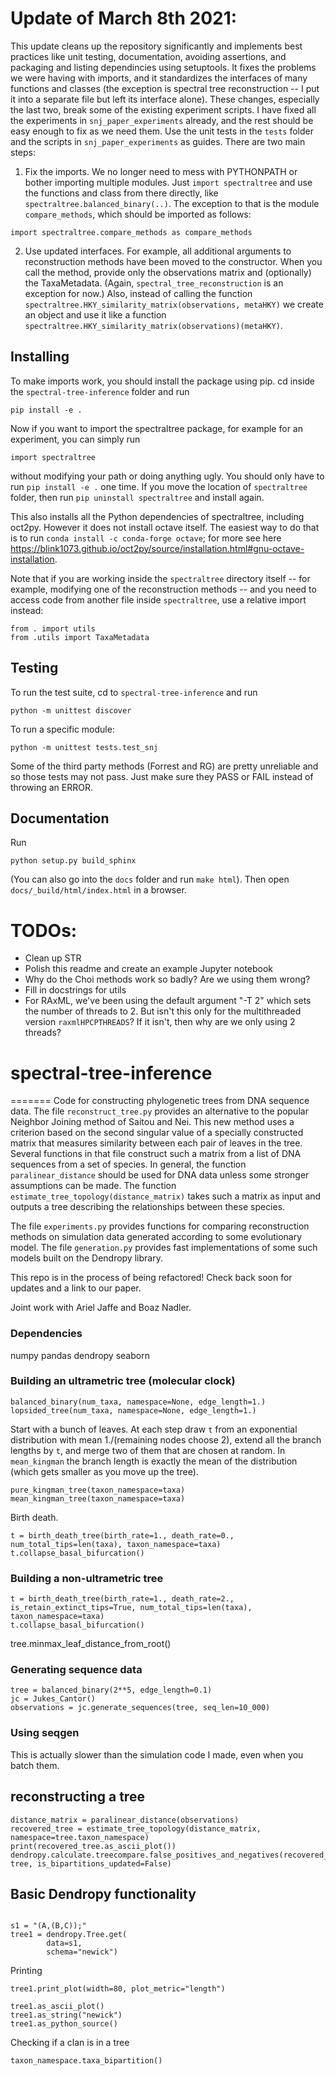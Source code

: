 

# Update of March 8th 2021:
This update cleans up the repository significantly and implements best practices like unit testing, documentation, avoiding assertions,  and packaging and listing dependincies using setuptools. It fixes the problems we were having with imports, and it standardizes the interfaces of many functions and classes (the exception is spectral tree reconstruction -- I put it into a separate file but left its interface alone). These changes, especially the last two, break some of the existing experiment scripts. I have fixed all the experiments in `snj_paper_experiments` already, and the rest should be easy enough to fix as we need them. Use the unit tests in the `tests` folder and the scripts in `snj_paper_experiments` as guides. There are two main steps:
1. Fix the imports. We no longer need to mess with PYTHONPATH or bother importing multiple modules. Just `import spectraltree` and use the functions and class from there directly, like `spectraltree.balanced_binary(..)`. The exception to that is the module `compare_methods`, which should be imported as follows:
```
import spectraltree.compare_methods as compare_methods
```
2. Use updated interfaces. For example, all additional arguments to reconstruction methods have been moved to the constructor. When you call the method, provide only the observations matrix and (optionally) the TaxaMetadata. (Again, `spectral_tree_reconstruction` is an exception for now.) Also, instead of calling the function `spectraltree.HKY_similarity_matrix(observations, metaHKY)` we create an object and use it like a function `spectraltree.HKY_similarity_matrix(observations)(metaHKY)`.

## Installing
To make imports work, you should install the package using pip. cd inside the `spectral-tree-inference` folder and run 
```
pip install -e .
```
Now if you want to import the spectraltree package, for example for an experiment, you can simply run
```
import spectraltree
```
without modifying your path or doing anything ugly. You should only have to run `pip install -e .` one time. If you move the location of `spectraltree` folder, then run `pip uninstall spectraltree` and install again.

This also installs all the Python dependencies of spectraltree, including oct2py. However it does not install octave itself. The easiest way to do that is to run `conda install -c conda-forge octave`; for more see here <https://blink1073.github.io/oct2py/source/installation.html#gnu-octave-installation>.

Note that if you are working inside the `spectraltree` directory itself -- for example, modifying one of the reconstruction methods -- and you need to access code from another file inside `spectraltree`, use a relative import instead:
```
from . import utils
from .utils import TaxaMetadata
```

## Testing
To run the test suite, cd to `spectral-tree-inference` and run
```
python -m unittest discover
```
To run a specific module:
```
python -m unittest tests.test_snj
```
Some of the third party methods (Forrest and RG) are pretty unreliable and so those tests may not pass. Just make sure they PASS or FAIL instead of throwing an ERROR.

## Documentation
Run
```
python setup.py build_sphinx
```
(You can also go into the `docs` folder and run `make html`). Then open `docs/_build/html/index.html` in a browser.

# TODOs:
- Clean up STR
- Polish this readme and create an example Jupyter notebook
- Why do the Choi methods work so badly? Are we using them wrong?
- Fill in docstrings for utils
- For RAxML, we've been using the default argument "-T 2" which sets the number of threads to 2. But isn't this only for the multithreaded version `raxmlHPC­PTHREADS`? If it isn't, then why are we only using 2 threads?

# spectral-tree-inference
=======
Code for constructing phylogenetic trees from DNA sequence data. The file `reconstruct_tree.py` provides an alternative to the popular Neighbor Joining method of Saitou and Nei. This new method uses a criterion based on the second singular value of a specially constructed matrix that measures similarity between each pair of leaves in the tree. Several functions in that file construct such a matrix from a list of DNA sequences from a set of species. In general, the function `paralinear_distance` should be used for DNA data unless some stronger assumptions can be made. The function `estimate_tree_topology(distance_matrix)` takes such a matrix as input and outputs a tree describing the relationships between these species.

 The file `experiments.py` provides functions for comparing reconstruction methods on simulation data generated according to some evolutionary model. The file `generation.py` provides fast implementations of some such models built on the Dendropy library.

This repo is in the process of being refactored! Check back soon for updates and a link to our paper.

Joint work with Ariel Jaffe and Boaz Nadler.

### Dependencies
numpy
pandas
dendropy
seaborn


### Building an ultrametric tree (molecular clock)

```
balanced_binary(num_taxa, namespace=None, edge_length=1.)
lopsided_tree(num_taxa, namespace=None, edge_length=1.)
```

Start with a bunch of leaves. At each step draw `t` from an exponential
distribution with mean 1./(remaining nodes choose 2), extend all the branch lengths by `t`, and merge two of them that are chosen at random. In `mean_kingman` the branch length is exactly the mean of the distribution (which gets smaller as you move up the tree).
```
pure_kingman_tree(taxon_namespace=taxa)
mean_kingman_tree(taxon_namespace=taxa)
```

Birth death.
```
t = birth_death_tree(birth_rate=1., death_rate=0., num_total_tips=len(taxa), taxon_namespace=taxa)
t.collapse_basal_bifurcation()
```

### Building a non-ultrametric tree


```
t = birth_death_tree(birth_rate=1., death_rate=2., is_retain_extinct_tips=True, num_total_tips=len(taxa), taxon_namespace=taxa)
t.collapse_basal_bifurcation()
```

tree.minmax_leaf_distance_from_root()


### Generating sequence data
```
tree = balanced_binary(2**5, edge_length=0.1)
jc = Jukes_Cantor()
observations = jc.generate_sequences(tree, seq_len=10_000)
```

### Using seqgen
This is actually slower than the simulation code I made, even when you batch them.

## reconstructing a tree
```
distance_matrix = paralinear_distance(observations)
recovered_tree = estimate_tree_topology(distance_matrix, namespace=tree.taxon_namespace)
print(recovered_tree.as_ascii_plot())
dendropy.calculate.treecompare.false_positives_and_negatives(recovered_tree, tree, is_bipartitions_updated=False)
```


## Basic Dendropy functionality
```
```

```
s1 = "(A,(B,C));"
tree1 = dendropy.Tree.get(
        data=s1,
        schema="newick")
```

Printing
```
tree1.print_plot(width=80, plot_metric="length")
```

```
tree1.as_ascii_plot()
tree1.as_string("newick")
tree1.as_python_source()
```

Checking if a clan is in a tree
```
taxon_namespace.taxa_bipartition()
```
